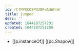 ```yaml
---
id: rCfMPXCO8P42DFeAdWFhW
title: jumped
desc: ''
updated: 1644187257291
created: 1644187251208
---
```


- [[p.instanceOf]] [[pc.Shapow]]
